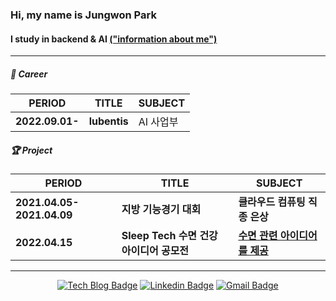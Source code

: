 ### Hi, my name is **Jungwon Park**

#### I study in backend & AI [("information about me")](https://pjw2004.github.io/)

<hr>

##### 🏢 Career

| PERIOD | TITLE | SUBJECT |
| ------- | ------- | ------- | 
| **2022.09.01-** | **lubentis** | AI 사업부 |

##### 🏆 Project 

| PERIOD | TITLE | SUBJECT |
| ------- | ------- | ------- | 
| **2021.04.05-2021.04.09** | **지방 기능경기 대회** | **클라우드 컴퓨팅 직종 은상** |
| **2022.04.15** | **Sleep Tech 수면 건강 아이디어 공모전** | [**수면 관련 아이디어를 제공**](https://github.com/PJW2004/sleep_tech) |

<hr>
<div align=center>
 
 [![Tech Blog Badge](http://img.shields.io/badge/-Tech%20blog-black?style=flat-square&logo=github&link=https://zzsza.github.io/)]([https://PJW2004.github.io/blog.html](https://blog.naver.com/hamlet_blog))
 [![Linkedin Badge](https://img.shields.io/badge/-LinkedIn-blue?style=flat-square&logo=Linkedin&logoColor=white&link=https://www.linkedin.com/in/seong-yun-byeon-8183a8113/)](https://www.linkedin.com/in/jungwon-park-36a11a269/)
 [![Gmail Badge](https://img.shields.io/badge/Gmail-d14836?style=flat-square&logo=Gmail&logoColor=white&link=mailto:snugyun01@gmail.com)](mailto:shavedicecode@gmail.com)
 </div>
